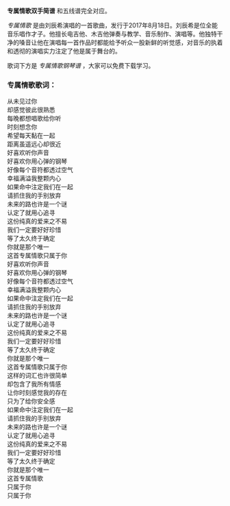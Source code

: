 

**专属情歌双手简谱** 和五线谱完全对应。

_专属情歌_
是由刘辰希演唱的一首歌曲，发行于2017年8月18日。刘辰希是位全能音乐唱作才子。他擅长电吉他、木吉他弹奏与教学、音乐制作、演唱等。他独特干净的嗓音让他在演唱每一首作品时都能给予听众一股新鲜的听觉感，对音乐的执着和透彻的演唱实力注定了他是属于舞台的。

歌词下方是 _专属情歌钢琴谱_ ，大家可以免费下载学习。

### 专属情歌歌词：

从未见过你  
却感觉彼此很熟悉  
每晚都想唱歌给你听  
时刻想念你  
希望每天黏在一起  
距离虽遥远心却很近  
好喜欢听你声音  
好喜欢你用心弹的钢琴  
好像每个音符都透过空气  
幸福满溢我整颗内心  
如果命中注定我们在一起  
请抓住我的手别放弃  
未来的路也许是一个谜  
认定了就用心追寻  
这份纯真的爱来之不易  
我们一定要好好珍惜  
等了太久终于确定  
你就是那个唯一  
这首专属情歌只属于你  
好喜欢听你声音  
好喜欢你用心弹的钢琴  
好像每个音符都透过空气  
幸福满溢我整颗内心  
如果命中注定我们在一起  
请抓住我的手别放弃  
未来的路也许是一个谜  
认定了就用心追寻  
这份纯真的爱来之不易  
我们一定要好好珍惜  
等了太久终于确定  
你就是那个唯一  
这首专属情歌只属于你  
这样的词汇也许很简单  
却包含了我所有情感  
让你时刻感觉我的存在  
只为了给你安全感  
如果命中注定我们在一起  
请抓住我的手别放弃  
未来的路也许是一个谜  
认定了就用心追寻  
这份纯真的爱来之不易  
我们一定要好好珍惜  
等了太久终于确定  
你就是那个唯一  
这首专属情歌  
只属于你  
只属于你

